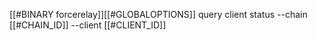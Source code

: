 [[#BINARY forcerelay]][[#GLOBALOPTIONS]] query client status --chain [[#CHAIN_ID]] --client [[#CLIENT_ID]]